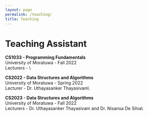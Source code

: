 ```yaml
---
layout: page
permalink: /teaching/
title: Teaching
---
```


# Teaching Assistant

**CS1033 - Programming Fundamentals**\
University of Moratuwa - Fall 2022\
Lecturers - \

**CS2022 - Data Structures and Algorithms**\
University of Moratuwa - Spring 2022\
Lecturer - Dr. Uthayasanker Thayasivam\

**CS2023 - Data Structures and Algorithms**\
University of Moratuwa - Fall 2022\
Lecturers - Dr. Uthayasanker Thayasivam and Dr. Nisansa De Silva\

